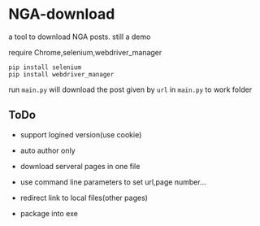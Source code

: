 # NGA-download

a tool to download NGA posts. still a demo

require Chrome,selenium,webdriver_manager

```
pip install selenium
pip install webdriver_manager
```

run `main.py` will download the post given by `url` in `main.py` to work folder

## ToDo

* support logined version(use cookie)

* auto author only

* download serveral pages in one file

* use command line parameters to set url,page number...

* redirect link to local files(other pages)

* package into exe
